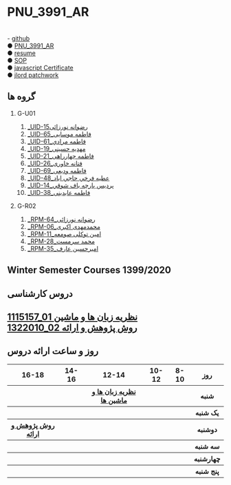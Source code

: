 # PNU_3991_AR
<br>
- <a href="https://github.com/rezvaneh77">github</a>
<br>
● <a href="https://github.com/rezvaneh77/PNU_3991_AR">PNU_3991_AR</a>
<br>
● <a href="https://rezvaneh77.github.io//">resume</a>
<br>
● <a href="https://rezvanehnurzayii.github.io/rezvanehnurzayi.github.io-SOP-/">SOP</a>
<br>
● <a href="https://github.com/rezvaneh77/PNU_3991_AR/blob/main/js.pdf">javascript Certificate</a>
<br>
● <a href="https://github.com/rezvaneh77/PNU_3991_AR/blob/main/jlord.jpg">jlord patchwork</a>
<br>


## گروه ها
1. G-U01
    1. [_UID-15رضوانه نورزائی](https://github.com/AliRazavi-edu/PNU_3991/tree/master/_BSc/Theory-of-Languages-and-Machines/_1115157_01/67_%D8%B1%D8%B6%D9%88%D8%A7%D9%86%D9%87%20%D9%86%D9%88%D8%B1%D8%B2%D8%A7%D8%A6%D9%8A)
    1. [_UID-65_فاطمه موسایی](https://github.com/AliRazavi-edu/PNU_3991/tree/master/_BSc/Theory-of-Languages-and-Machines/_1115157_02/65_%D9%81%D8%A7%D8%B7%D9%85%D9%87%20%D9%85%D9%88%D8%B3%D8%A7%D8%A6%D9%8A%20%D8%A7%D8%BA%D8%AC%D9%87%20%D9%83%D9%87%D9%84) 
    1. [_UID-61_فاطمه مرادي](https://github.com/AliRazavi-edu/PNU_3991/tree/master/_BSc/Theory-of-Languages-and-Machines/_1115157_01/61_%D9%81%D8%A7%D8%B7%D9%85%D9%87%20%D9%85%D8%B1%D8%A7%D8%AF%D9%8A)     
    1. [_UID-19_مهدیه حسینی](https://github.com/AliRazavi-edu/PNU_3991/tree/master/_BSc/Theory-of-Languages-and-Machines/_1115157_01/19_%D9%85%D9%87%D8%AF%D9%8A%D9%87%20%D8%AD%D8%B3%D9%8A%D9%86%D9%8A)    
    1. [_UID-21_فاطمه چهارراهی](https://github.com/AliRazavi-edu/PNU_3991/tree/master/_BSc/Theory-of-Languages-and-Machines/_1115157_02/21_%D9%81%D8%A7%D8%B7%D9%85%D9%87%20%DA%86%D9%87%D8%A7%D8%B1%D8%B1%D8%A7%D9%87%D9%8A)    
    1. [_UID-26_فتانه خاوری](https://github.com/AliRazavi-edu/PNU_3991/tree/master/_BSc/Theory-of-Languages-and-Machines/_1115157_02/26_%D9%81%D8%AA%D8%A7%D9%86%D9%87%20%D8%AE%D8%A7%D9%88%D8%B1%D9%8A)    
    1. [_UID-69_فاطمه ودیعی](https://github.com/AliRazavi-edu/PNU_3991/tree/master/_BSc/Theory-of-Languages-and-Machines/_1115157_02/69_%D8%B3%D9%8A%D8%AF%D9%87%20%D9%81%D8%A7%D8%B7%D9%85%D9%87%20%D9%88%D8%AF%D9%8A%D8%B9%D9%8A)
    1. [_UID-48_عطيه فرخي حاجي اباد](https://github.com/AliRazavi-edu/PNU_3991/tree/master/_BSc/Theory-of-Languages-and-Machines/_1115157_01/48_%D8%B9%D8%B7%D9%8A%D9%87%20%D9%81%D8%B1%D8%AE%D9%8A%20%D8%AD%D8%A7%D8%AC%D9%8A%20%D8%A7%D8%A8%D8%A7%D8%AF)
    1. [_UID-14_پرديس پارچه باف شوقي](https://github.com/AliRazavi-edu/PNU_3991/tree/master/_BSc/Theory-of-Languages-and-Machines/_1115157_02/14_%D9%BE%D8%B1%D8%AF%D9%8A%D8%B3%20%D9%BE%D8%A7%D8%B1%DA%86%D9%87%20%D8%A8%D8%A7%D9%81%20%D8%B4%D9%88%D9%82%D9%8A)
    1. [_UID-38_فاطمه عابدینی](https://github.com/AliRazavi-edu/PNU_3991/tree/master/_BSc/Theory-of-Languages-and-Machines/_1115157_02/38_%D9%81%D8%A7%D8%B7%D9%85%D9%87%20%D8%B9%D8%A7%D8%A8%D8%AF%D9%8A%D9%86%D9%8A)

1. G-R02
    1. [_RPM-64_رضوانه نورزائی](https://github.com/AliRazavi-edu/PNU_3991/tree/master/_BSc/ResearchAndPresentationMethods/1322010_02/64_%D8%B1%D8%B6%D9%88%D8%A7%D9%86%D9%87%20%D9%86%D9%88%D8%B1%D8%B2%D8%A7%D8%A6%D9%8A)
    1. [_RPM-06_محمدمهدی اکبری](https://github.com/AliRazavi-edu/PNU_3991/tree/master/_BSc/ResearchAndPresentationMethods/1322010_02/06_%D9%85%D8%AD%D9%85%D8%AF%D9%85%D9%87%D8%AF%D9%8A%20%D8%A7%D9%83%D8%A8%D8%B1%D9%8A) 
    1. [_RPM-11_امین توکلی صومعه](https://github.com/AliRazavi-edu/PNU_3991/tree/master/_BSc/ResearchAndPresentationMethods/1322010_02/11_%D8%A7%D9%85%D9%8A%D9%86%20%D8%AA%D9%88%D9%83%D9%84%D9%8A%20%D8%B5%D9%88%D9%85%D8%B9%D9%87)     
    1. [_RPM-28_محمد سرمست](https://github.com/AliRazavi-edu/PNU_3991/tree/master/_BSc/ResearchAndPresentationMethods/1322010_02/28_%D9%85%D8%AD%D9%85%D8%AF%20%D8%B3%D8%B1%D9%85%D8%B3%D8%AA)    
    1. [_RPM-35_امیرحسین عارف](https://github.com/AliRazavi-edu/PNU_3991/tree/master/_BSc/ResearchAndPresentationMethods/1322010_02/35_%D8%A7%D9%85%D9%8A%D8%B1%D8%AD%D8%B3%D9%8A%D9%86%20%D8%B9%D8%A7%D8%B1%D9%81)
    
 ## Winter Semester Courses 1399/2020
    
## دروس کارشناسی

[1115157_01 نظریه زبان ها و ماشین](https://github.com/AliRazavi-edu/PNU_3991/tree/master/_BSc/Theory-of-Languages-and-Machines/_1115157_01/67_%D8%B1%D8%B6%D9%88%D8%A7%D9%86%D9%87%20%D9%86%D9%88%D8%B1%D8%B2%D8%A7%D8%A6%D9%8A)
<br>
[1322010_02 روش پژوهش و ارائه](https://github.com/AliRazavi-edu/PNU_3991/tree/master/_BSc/ResearchAndPresentationMethods/1322010_02/64_%D8%B1%D8%B6%D9%88%D8%A7%D9%86%D9%87%20%D9%86%D9%88%D8%B1%D8%B2%D8%A7%D8%A6%D9%8A)
--------------
## روز و ساعت ارائه دروس

<table style="width:100%">
  <tr>
    <th >16-18</th>
    <th >14-16</th>
    <th >12-14</th>
    <th>10-12</th>
    <th>8-10</th>
    <th>روز</th>
  </tr>
  <tr>
    <th ></th>
    <th ></th>
    <th ><a  href="https://github.com/AliRazavi-edu/PNU_3991/tree/master/_BSc/Theory-of-Languages-and-Machines#TOC">نظریه زبان ها و ماشین ها</a></th>
    <th></th>
    <th></th>
    <th>شنبه</th>
  </tr>
   <tr>
    <th ></th>
    <th ></th>
    <th></th>
    <th></th>
    <th ></th>
    <th>یک شنبه</th>
  </tr>
   <tr>
     <th ><a  href="https://github.com/AliRazavi-edu/PNU_3991/tree/master/_BSc/ResearchAndPresentationMethods#TOC">روش پژوهش و ارائه</a></th>
    <th></th>
     <th></th>
     <th></th>
     <th></th>
    <th>دوشنبه</th>
  </tr>
   <tr>
    <th ></th>
    <th ></th>
    <th></th>
    <th></th>
    <th ></th>
    <th>سه شنبه</th>
  </tr>
   <tr>
    <th ></th>
    <th ></th>
    <th></th>
    <th></th>
     <th ></th>
    <th>چهارشنبه</th>
  </tr>
   <tr>
    <th ></th>
     <th ></th>
     <th >
     <th>
    <th></th>
    <th>پنج شنبه</th>
  </tr>
</table> 
     
     
     
     
     
     
     
     
     
     
     
    
